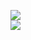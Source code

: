 [![](https://img.shields.io/badge/Made%20With-Github%20Spray-lightgrey.svg?style=for-the-badge&logo=github)](https://github.com/Annihil/github-spray#5521)  
[![](https://i.imgur.com/2DrTn0Z.gif)](https://github.com/Annihil/github-spray)